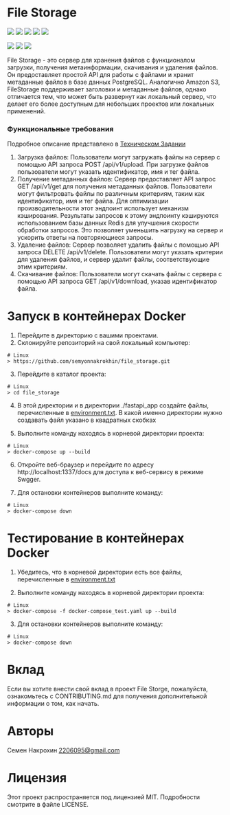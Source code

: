 # File Storage

![](https://img.shields.io/badge/pydantic-2.4.2-blue)
![](https://img.shields.io/badge/SQLAlchemy-2.0.21-white)
![](https://img.shields.io/badge/fastapi-0.109.2-turquoise)
![](https://img.shields.io/badge/alembic-1.12.0-red)
![](https://img.shields.io/badge/aioredis-2.0.1-red)

![](https://img.shields.io/badge/black-23.10.1-black)
![](https://img.shields.io/badge/flake8-6.1.0-blue)
![](https://img.shields.io/badge/isort-5.12.0-grey)


File Storage - это сервер для хранения файлов с функционалом загрузки, получения метаинформации, скачивания и удаления файлов. Он предоставляет простой API для работы с файлами и хранит метаданные файлов в базе данных PostgreSQL. Аналогично Amazon S3, FileStorage поддерживает заголовки и метаданные файлов, однако отличается тем, что может быть развернут как локальный сервер, что делает его более доступным для небольших проектов или локальных применений.

### Функциональные требования

Подробное описание представлено в [Техническом Задании](https://github.com/semyonnakrokhin/file_storage/blob/main/%D0%A2%D0%97.pdf)
1. Загрузка файлов: Пользователи могут загружать файлы на сервер с помощью API запроса POST /api/v1/upload. При загрузке файлов пользователи могут указать идентификатор, имя и тег файла.
2. Получение метаданных файлов: Сервер предоставляет API запрос GET /api/v1/get для получения метаданных файлов. Пользователи могут фильтровать файлы по различным критериям, таким как идентификатор, имя и тег файла.
Для оптимизации производительности этот эндпоинт использует механизм кэширования. Результаты запросов к этому эндпоинту кэшируются  использованием базы данных Redis для улучшения скорости обработки запросов. Это позволяет уменьшить нагрузку на сервер и ускорить ответы на повторяющиеся запросы.
3. Удаление файлов: Сервер позволяет удалить файлы с помощью API запроса DELETE /api/v1/delete. Пользователи могут указать критерии для удаления файлов, и сервер удалит файлы, соответствующие этим критериям.
4. Скачивание файлов: Пользователи могут скачать файлы с сервера с помощью API запроса GET /api/v1/download, указав идентификатор файла.


# Запуск в контейнерах Docker
1. Перейдите в директорию с вашими проектами.
2. Склонируйте репозиторий на свой локальный компьютер:

```shell
# Linux
> https://github.com/semyonnakrokhin/file_storage.git
```

3. Перейдите в каталог проекта:

```shell
# Linux
> cd file_storage
```

4. В этой директории и в директории ./fastapi_app создайте файлы, перечисленные в [environment.txt](https://github.com/semyonnakrokhin/weather_collector/blob/main/environment.txt). В какой именно директории нужно создавать файл указано в квадратных скобках

5. Выполните команду находясь в корневой директории проекта:

```shell
# Linux
> docker-compose up --build
```

6. Откройте веб-браузер и перейдите по адресу http://localhost:1337/docs для доступа к веб-сервису в режиме Swgger.

7. Для остановки контейнеров выполните команду:

```shell
# Linux
> docker-compose down
```

# Тестирование в контейнерах Docker

1. Убедитесь, что в корневой директории есть все файлы, перечисленные в [environment.txt](https://github.com/semyonnakrokhin/weather_collector/blob/main/environment.txt)

2. Выполните команду находясь в корневой директории проекта:

```shell
# Linux
> docker-compose -f docker-compose_test.yaml up --build
```

3. Для остановки контейнеров выполните команду:

```shell
# Linux
> docker-compose down
```

# Вклад
Если вы хотите внести свой вклад в проект File Storge, пожалуйста, ознакомьтесь с CONTRIBUTING.md для получения дополнительной информации о том, как начать.

# Авторы
Семен Накрохин
2206095@gmail.com

# Лицензия
Этот проект распространяется под лицензией MIT. Подробности смотрите в файле LICENSE.
